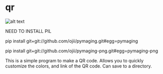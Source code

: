 # qr

![alt text](https://github.com/presleyduggan/qr/readme_preview.png?raw=true)



NEED TO INSTALL PIL

pip install git+git://github.com/ojii/pymaging.git#egg=pymaging

pip install git+git://github.com/ojii/pymaging-png.git#egg=pymaging-png

This is a simple program to make a QR code. Allows you to quickly customize the colors, and link of the QR code. Can save to a directory.
